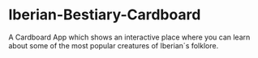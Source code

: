 # Iberian-Bestiary-Cardboard
A Cardboard App which shows an interactive place where you can learn about some of the most popular creatures of Iberian´s folklore.
